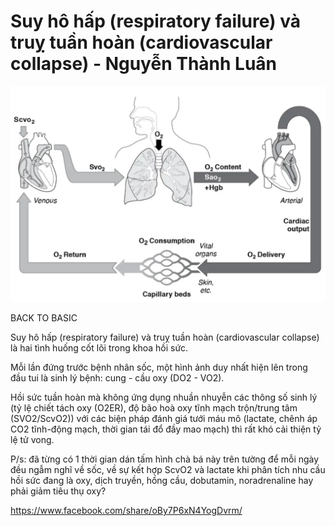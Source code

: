 # Suy hô hấp (respiratory failure) và truỵ tuần hoàn (cardiovascular collapse) - Nguyễn Thành Luân  
  
  
![Suy hô hấp (respiratory failure) và truỵ tuần hoàn (cardiovascular collapse) - Nguyễn Thành Luân-20240602180150589.webp](../200%20FILES/201%20Image/Suy%20h%C3%B4%20h%E1%BA%A5p%20(respiratory%20failure)%20v%C3%A0%20tru%E1%BB%B5%20tu%E1%BA%A7n%20ho%C3%A0n%20(cardiovascular%20collapse)%20-%20Nguy%E1%BB%85n%20Th%C3%A0nh%20Lu%C3%A2n-20240602180150589.webp)  
  
BACK TO BASIC    
    
Suy hô hấp (respiratory failure) và truỵ tuần hoàn (cardiovascular collapse) là hai tình huống cốt lõi trong khoa hồi sức.    
  
Mỗi lần đứng trước bệnh nhân sốc, một hình ảnh duy nhất hiện lên trong đầu tui là sinh lý bệnh: cung - cầu oxy (DO2 - VO2).    
  
Hồi sức tuần hoàn mà không ứng dụng nhuần nhuyễn các thông số sinh lý (tỷ lệ chiết tách oxy (O2ER), độ bão hoà oxy tĩnh mạch trộn/trung tâm (SVO2/ScvO2)) với các biện pháp đánh giá tưới máu mô (lactate, chênh áp CO2 tĩnh-động mạch, thời gian tái đổ đầy mao mạch) thì rất khó cải thiện tỷ lệ tử vong.    
  
P/s: đã từng có 1 thời gian dán tấm hình chà bá này trên tường để mỗi ngày đều ngẫm nghĩ về sốc, về sự kết hợp ScvO2 và lactate khi phân tích nhu cầu hồi sức đang là oxy, dịch truyền, hồng cầu, dobutamin, noradrenaline hay phải giảm tiêu thụ oxy?  
  
https://www.facebook.com/share/oBy7P6xN4YogDvrm/